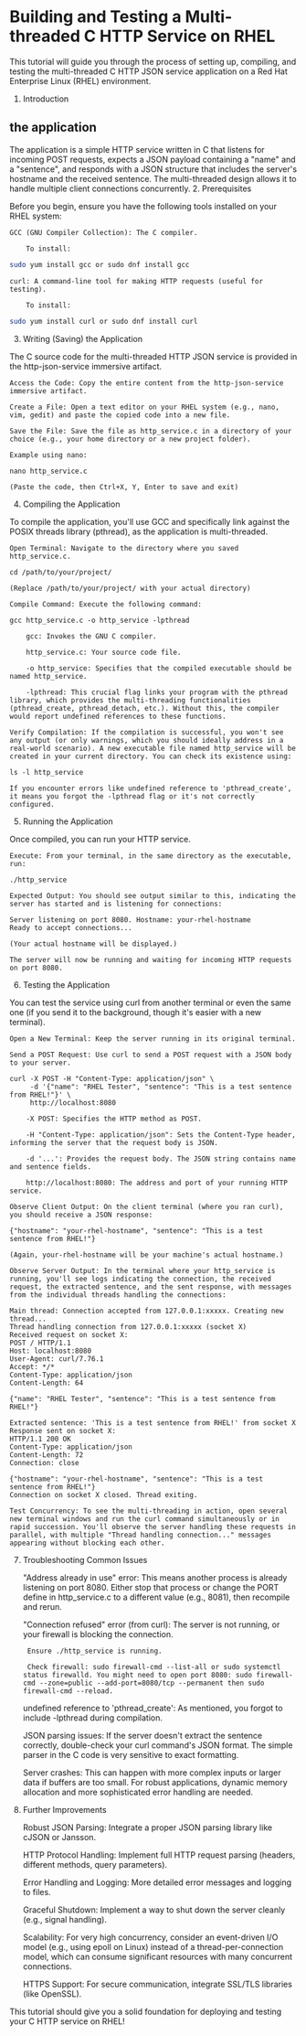 # Building and Testing a Multi-threaded C HTTP Service on RHEL

This tutorial will guide you through the process of setting up, compiling, and testing the multi-threaded C HTTP JSON service application on a Red Hat Enterprise Linux (RHEL) environment.
1. Introduction

## the application 
The application is a simple HTTP service written in C that listens for incoming POST requests, expects a JSON payload containing a "name" and a "sentence", and responds with a JSON structure that includes the server's hostname and the received sentence. The multi-threaded design allows it to handle multiple client connections concurrently.
2. Prerequisites

Before you begin, ensure you have the following tools installed on your RHEL system:

    GCC (GNU Compiler Collection): The C compiler.

        To install: 
```bash
sudo yum install gcc or sudo dnf install gcc
```

    curl: A command-line tool for making HTTP requests (useful for testing).

        To install: 
```bash
sudo yum install curl or sudo dnf install curl
```  

3. Writing (Saving) the Application

The C source code for the multi-threaded HTTP JSON service is provided in the http-json-service immersive artifact.

    Access the Code: Copy the entire content from the http-json-service immersive artifact.

    Create a File: Open a text editor on your RHEL system (e.g., nano, vim, gedit) and paste the copied code into a new file.

    Save the File: Save the file as http_service.c in a directory of your choice (e.g., your home directory or a new project folder).

    Example using nano:

    nano http_service.c

    (Paste the code, then Ctrl+X, Y, Enter to save and exit)

4. Compiling the Application

To compile the application, you'll use GCC and specifically link against the POSIX threads library (pthread), as the application is multi-threaded.

    Open Terminal: Navigate to the directory where you saved http_service.c.

    cd /path/to/your/project/

    (Replace /path/to/your/project/ with your actual directory)

    Compile Command: Execute the following command:

    gcc http_service.c -o http_service -lpthread

        gcc: Invokes the GNU C compiler.

        http_service.c: Your source code file.

        -o http_service: Specifies that the compiled executable should be named http_service.

        -lpthread: This crucial flag links your program with the pthread library, which provides the multi-threading functionalities (pthread_create, pthread_detach, etc.). Without this, the compiler would report undefined references to these functions.

    Verify Compilation: If the compilation is successful, you won't see any output (or only warnings, which you should ideally address in a real-world scenario). A new executable file named http_service will be created in your current directory. You can check its existence using:

    ls -l http_service

    If you encounter errors like undefined reference to 'pthread_create', it means you forgot the -lpthread flag or it's not correctly configured.

5. Running the Application

Once compiled, you can run your HTTP service.

    Execute: From your terminal, in the same directory as the executable, run:

    ./http_service

    Expected Output: You should see output similar to this, indicating the server has started and is listening for connections:

    Server listening on port 8080. Hostname: your-rhel-hostname
    Ready to accept connections...

    (Your actual hostname will be displayed.)

    The server will now be running and waiting for incoming HTTP requests on port 8080.

6. Testing the Application

You can test the service using curl from another terminal or even the same one (if you send it to the background, though it's easier with a new terminal).

    Open a New Terminal: Keep the server running in its original terminal.

    Send a POST Request: Use curl to send a POST request with a JSON body to your server.

    curl -X POST -H "Content-Type: application/json" \
         -d '{"name": "RHEL Tester", "sentence": "This is a test sentence from RHEL!"}' \
         http://localhost:8080

        -X POST: Specifies the HTTP method as POST.

        -H "Content-Type: application/json": Sets the Content-Type header, informing the server that the request body is JSON.

        -d '...': Provides the request body. The JSON string contains name and sentence fields.

        http://localhost:8080: The address and port of your running HTTP service.

    Observe Client Output: On the client terminal (where you ran curl), you should receive a JSON response:

    {"hostname": "your-rhel-hostname", "sentence": "This is a test sentence from RHEL!"}

    (Again, your-rhel-hostname will be your machine's actual hostname.)

    Observe Server Output: In the terminal where your http_service is running, you'll see logs indicating the connection, the received request, the extracted sentence, and the sent response, with messages from the individual threads handling the connections:

    Main thread: Connection accepted from 127.0.0.1:xxxxx. Creating new thread...
    Thread handling connection from 127.0.0.1:xxxxx (socket X)
    Received request on socket X:
    POST / HTTP/1.1
    Host: localhost:8080
    User-Agent: curl/7.76.1
    Accept: */*
    Content-Type: application/json
    Content-Length: 64

    {"name": "RHEL Tester", "sentence": "This is a test sentence from RHEL!"}

    Extracted sentence: 'This is a test sentence from RHEL!' from socket X
    Response sent on socket X:
    HTTP/1.1 200 OK
    Content-Type: application/json
    Content-Length: 72
    Connection: close

    {"hostname": "your-rhel-hostname", "sentence": "This is a test sentence from RHEL!"}
    Connection on socket X closed. Thread exiting.

    Test Concurrency: To see the multi-threading in action, open several new terminal windows and run the curl command simultaneously or in rapid succession. You'll observe the server handling these requests in parallel, with multiple "Thread handling connection..." messages appearing without blocking each other.

7. Troubleshooting Common Issues

    "Address already in use" error: This means another process is already listening on port 8080. Either stop that process or change the PORT define in http_service.c to a different value (e.g., 8081), then recompile and rerun.

    "Connection refused" error (from curl): The server is not running, or your firewall is blocking the connection.

        Ensure ./http_service is running.

        Check firewall: sudo firewall-cmd --list-all or sudo systemctl status firewalld. You might need to open port 8080: sudo firewall-cmd --zone=public --add-port=8080/tcp --permanent then sudo firewall-cmd --reload.

    undefined reference to 'pthread_create': As mentioned, you forgot to include -lpthread during compilation.

    JSON parsing issues: If the server doesn't extract the sentence correctly, double-check your curl command's JSON format. The simple parser in the C code is very sensitive to exact formatting.

    Server crashes: This can happen with more complex inputs or larger data if buffers are too small. For robust applications, dynamic memory allocation and more sophisticated error handling are needed.

8. Further Improvements

    Robust JSON Parsing: Integrate a proper JSON parsing library like cJSON or Jansson.

    HTTP Protocol Handling: Implement full HTTP request parsing (headers, different methods, query parameters).

    Error Handling and Logging: More detailed error messages and logging to files.

    Graceful Shutdown: Implement a way to shut down the server cleanly (e.g., signal handling).

    Scalability: For very high concurrency, consider an event-driven I/O model (e.g., using epoll on Linux) instead of a thread-per-connection model, which can consume significant resources with many concurrent connections.

    HTTPS Support: For secure communication, integrate SSL/TLS libraries (like OpenSSL).

This tutorial should give you a solid foundation for deploying and testing your C HTTP service on RHEL!
